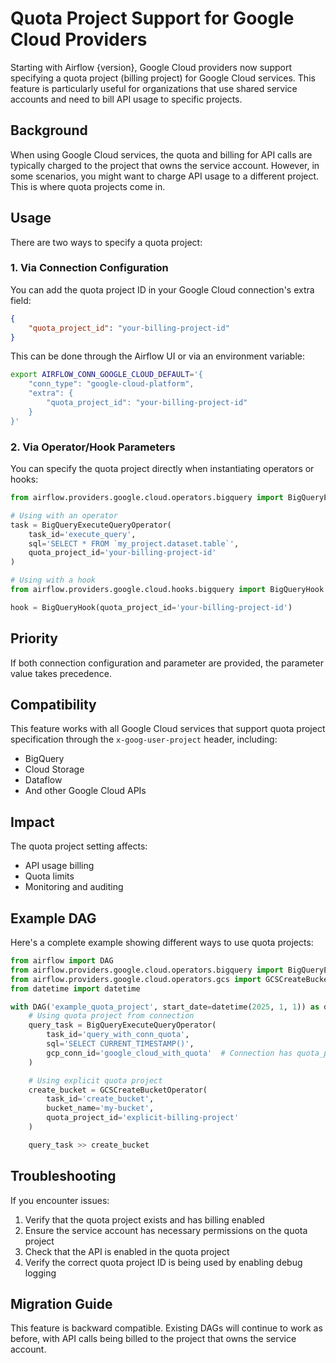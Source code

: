 # Quota Project Support for Google Cloud Providers

Starting with Airflow {version}, Google Cloud providers now support specifying a quota project (billing project) for Google Cloud services. This feature is particularly useful for organizations that use shared service accounts and need to bill API usage to specific projects.

## Background

When using Google Cloud services, the quota and billing for API calls are typically charged to the project that owns the service account. However, in some scenarios, you might want to charge API usage to a different project. This is where quota projects come in.

## Usage

There are two ways to specify a quota project:

### 1. Via Connection Configuration

You can add the quota project ID in your Google Cloud connection's extra field:

```json
{
    "quota_project_id": "your-billing-project-id"
}
```

This can be done through the Airflow UI or via an environment variable:

```bash
export AIRFLOW_CONN_GOOGLE_CLOUD_DEFAULT='{
    "conn_type": "google-cloud-platform",
    "extra": {
        "quota_project_id": "your-billing-project-id"
    }
}'
```

### 2. Via Operator/Hook Parameters

You can specify the quota project directly when instantiating operators or hooks:

```python
from airflow.providers.google.cloud.operators.bigquery import BigQueryExecuteQueryOperator

# Using with an operator
task = BigQueryExecuteQueryOperator(
    task_id='execute_query',
    sql='SELECT * FROM `my_project.dataset.table`',
    quota_project_id='your-billing-project-id'
)

# Using with a hook
from airflow.providers.google.cloud.hooks.bigquery import BigQueryHook

hook = BigQueryHook(quota_project_id='your-billing-project-id')
```

## Priority

If both connection configuration and parameter are provided, the parameter value takes precedence.

## Compatibility

This feature works with all Google Cloud services that support quota project specification through the `x-goog-user-project` header, including:

- BigQuery
- Cloud Storage
- Dataflow 
- And other Google Cloud APIs

## Impact

The quota project setting affects:
- API usage billing
- Quota limits
- Monitoring and auditing

## Example DAG

Here's a complete example showing different ways to use quota projects:

```python
from airflow import DAG
from airflow.providers.google.cloud.operators.bigquery import BigQueryExecuteQueryOperator
from airflow.providers.google.cloud.operators.gcs import GCSCreateBucketOperator
from datetime import datetime

with DAG('example_quota_project', start_date=datetime(2025, 1, 1)) as dag:
    # Using quota project from connection
    query_task = BigQueryExecuteQueryOperator(
        task_id='query_with_conn_quota',
        sql='SELECT CURRENT_TIMESTAMP()',
        gcp_conn_id='google_cloud_with_quota'  # Connection has quota_project_id in extras
    )

    # Using explicit quota project
    create_bucket = GCSCreateBucketOperator(
        task_id='create_bucket',
        bucket_name='my-bucket',
        quota_project_id='explicit-billing-project'
    )

    query_task >> create_bucket
```

## Troubleshooting

If you encounter issues:

1. Verify that the quota project exists and has billing enabled
2. Ensure the service account has necessary permissions on the quota project
3. Check that the API is enabled in the quota project
4. Verify the correct quota project ID is being used by enabling debug logging

## Migration Guide

This feature is backward compatible. Existing DAGs will continue to work as before, with API calls being billed to the project that owns the service account.